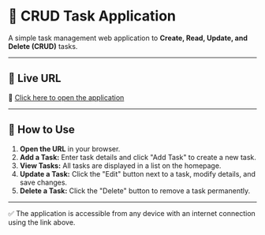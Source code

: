 # 📌 CRUD Task Application

A simple task management web application to **Create, Read, Update, and Delete (CRUD)** tasks.

---

## 🚀 Live URL

🔗 [Click here to open the application](https://crud-task-three.vercel.app)

---

## 📌 How to Use

1. **Open the URL** in your browser.  
2. **Add a Task:** Enter task details and click "Add Task" to create a new task.  
3. **View Tasks:** All tasks are displayed in a list on the homepage.  
4. **Update a Task:** Click the "Edit" button next to a task, modify details, and save changes.  
5. **Delete a Task:** Click the "Delete" button to remove a task permanently.

---

✅ The application is accessible from any device with an internet connection using the link above.
